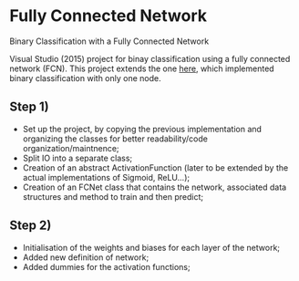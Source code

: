 # Fully Connected Network
Binary Classification with a Fully Connected Network

Visual Studio (2015) project for binay classification using a fully connected network (FCN). This project extends the one [here](https://github.com/josemserra/LogRegressionInNNContext), which implemented binary classification with only one node.

## Step 1)
- Set up the project, by copying the previous implementation and organizing the classes for better readability/code organization/maintnence;
- Split IO into a separate class;
- Creation of an abstract ActivationFunction (later to be extended by the actual implementations of Sigmoid, ReLU...);
- Creation of an FCNet class that contains the network, associated data structures and method to train and then predict;

## Step 2)
- Initialisation of the weights and biases for each layer of the network;
- Added new definition of network;
- Added dummies for the activation functions;

